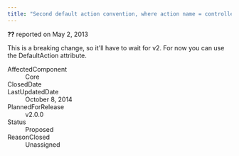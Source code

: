 ```yaml
---
title: "Second default action convention, where action name = controller name #1149"
---
```

<div class="issue-report"><div class="issue-header"><b>??</b> reported on <time datetime="2013-05-02T09:05:18.403-07:00">May 2, 2013</time></div><div class="issue-message" markdown="1">

This is a breaking change, so it'll have to wait for v2. For now you can use the DefaultAction attribute.

</div><div class="issue-footer"><dl><dt>AffectedComponent</dt><dd>Core</dd><dt>ClosedDate</dt><dd></dd><dt>LastUpdatedDate</dt><dd><time datetime="2014-10-08T11:59:21.793-07:00">October 8, 2014</time></dd><dt>PlannedForRelease</dt><dd>v2.0.0</dd><dt>Status</dt><dd>Proposed</dd><dt>ReasonClosed</dt><dd>Unassigned</dd></dl></div></div>